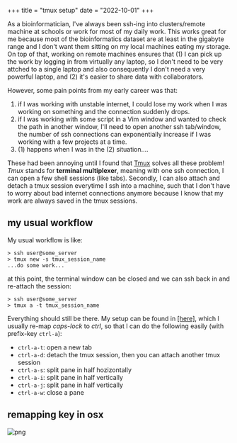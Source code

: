 +++
title = "tmux setup"
date = "2022-10-01"
+++

As a bioinformatician, I've always been ssh-ing into clusters/remote machine at schools or work for most of my daily work. This works great for me because most of the bioinformatics dataset are at least in the gigabyte range and I don't want them sitting on my local machines eating my storage. On top of that, working on remote machines ensures that (1) I can pick up the work by logging in from virtually any laptop, so I don't need to be very attched to a single laptop and also consequently I don't need a very powerful laptop, and (2) it's easier to share data with collaborators.

However, some pain points from my early career was that:
1. if I was working with unstable internet, I could lose my work when I was working on something and the connection suddenly drops.
2. if I was working with some script in a Vim window and wanted to check the path in another window, I'll need to open another ssh tab/window, the number of ssh connections can exponentially increase if I was working with a few projects at a time.
3. (1) happens when I was in the (2) situation....

These had been annoying until I found that [Tmux](https://github.com/tmux/tmux/wiki) solves all these problem! *Tmux* stands for **terminal multiplexer**, meaning with one ssh connection, I can open a few shell sessions (like tabs). Secondly, I can also attach and detach a tmux session everytime I ssh into a machine, such that I don't have to worry about bad internet connections anymore because I know that my work are always saved in the tmux sessions.


## my usual workflow

My usual workflow is like:

```
> ssh user@some_server
> tmux new -s tmux_session_name
...do some work...
```

at this point, the terminal window can be closed and we can ssh back in and re-attach the session:

```
> ssh user@some_server
> tmux a -t tmux_session_name
```

Everything should still be there. My setup can be found in [[here]](https://wckdouglas.netlify.app/build/#tmux), which I usually re-map *caps-lock* to *ctrl*, so that I can do the following easily (with prefix-key `ctrl-a`):

- `ctrl-a-t`: open a new tab
- `ctrl-a-d`: detach the tmux session, then you can attach another tmux session
- `ctrl-a-s`: split pane in half hozizontally
- `ctrl-a-i`: split pane in half vertically
- `ctrl-a-j`: split pane in half vertically
- `ctrl-a-w`: close a pane


## remapping key in osx

![png](/article_images/tmux/keymod.png)